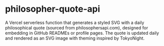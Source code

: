 # philosopher-quote-api
A Vercel serverless function that generates a styled SVG with a daily philosophical quote (sourced from philosophersapi.com), designed for embedding in GitHub READMEs or profile pages. The quote is updated daily and rendered as an SVG image with theming inspired by TokyoNight.
